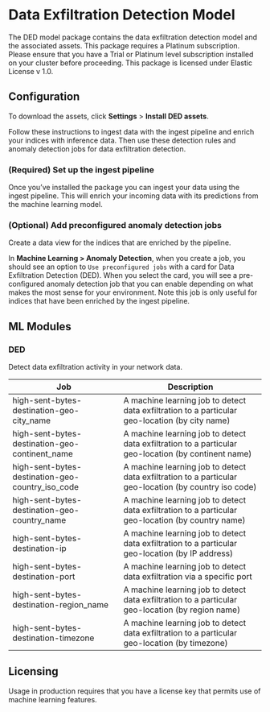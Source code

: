 # Data Exfiltration Detection Model

The DED model package contains the data exfiltration detection model and the associated assets. This package requires a Platinum subscription. Please ensure that you have a Trial or Platinum level subscription installed on your cluster before proceeding. This package is licensed under Elastic License v 1.0.

## Configuration

To download the assets, click **Settings** > **Install DED assets**.

Follow these instructions to ingest data with the ingest pipeline and enrich your indices with inference data. Then use these detection rules and anomaly detection jobs for data exfiltration detection.

### (Required) Set up the ingest pipeline

Once you’ve installed the package you can ingest your data using the ingest pipeline. This will enrich your incoming data with its predictions from the machine learning model.

### (Optional) Add preconfigured anomaly detection jobs

Create a data view for the indices that are enriched by the pipeline.

In **Machine Learning > Anomaly Detection**, when you create a job, you should see an option to `Use preconfigured jobs` with a card for Data Exfiltration Detection (DED). When you select the card, you will see a pre-configured anomaly detection job that you can enable depending on what makes the most sense for your environment. Note this job is only useful for indices that have been enriched by the ingest pipeline.

## ML Modules

### DED

Detect data exfiltration activity in your network data.

| Job | Description |
|---|---|
| high-sent-bytes-destination-geo-city_name | A machine learning job to detect data exfiltration to a particular geo-location (by city name) | 
| high-sent-bytes-destination-geo-continent_name | A machine learning job to detect data exfiltration to a particular geo-location (by continent name) |
| high-sent-bytes-destination-geo-country_iso_code | A machine learning job to detect data exfiltration to a particular geo-location (by country iso code) |
| high-sent-bytes-destination-geo-country_name | A machine learning job to detect data exfiltration to a particular geo-location (by country name) |
| high-sent-bytes-destination-ip | A machine learning job to detect data exfiltration to a particular geo-location (by IP address) |
| high-sent-bytes-destination-port | A machine learning job to detect data exfiltration via a specific port |
| high-sent-bytes-destination-region_name | A machine learning job to detect data exfiltration to a particular geo-location (by region name) |
| high-sent-bytes-destination-timezone | A machine learning job to detect data exfiltration to a particular geo-location (by timezone) |

## Licensing
Usage in production requires that you have a license key that permits use of machine learning features.
